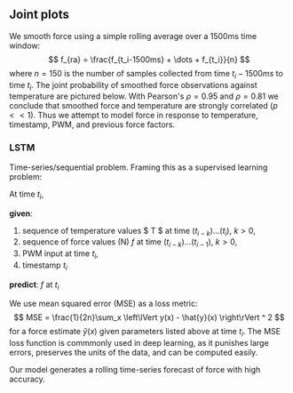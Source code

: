 ## Joint plots
We smooth force using a simple rolling average over a 1500ms time window:
$$
f_{ra} = \frac{f_{t_i-1500ms} + \dots + f_{t_i}}{n}
$$
where $n=150$ is the number of samples collected from time $t_i-1500ms$ to time $t_i$. The joint probability of smoothed force observations against temperature are pictured below. With Pearson's $\rho=0.95$ and $\rho=0.81$ we conclude that smoothed force and temperature are strongly correlated ($p<<1$). Thus we attempt to model force in response to temperature, timestamp, PWM, and previous force factors.

### LSTM
Time-series/sequential problem. Framing this as a supervised learning problem:

At time $t_i$, 

__given__:

1. sequence of temperature values $ T $ at time $(t_{i-k}) \dots (t_{i})$, $k>0$,
2. sequence of force values (N) $f$ at time $(t_{i-k}) \dots (t_{i-1})$, $k>0$, 
3. PWM input at time $t_i$,
4. timestamp $t_i$

__predict__: $f$ at $t_i$

We use mean squared error (MSE) as a loss metric:
$$
MSE = \frac{1}{2n}\sum_x \left\lVert y(x) - \hat{y}(x) \right\rVert ^ 2
$$
for a force estimate $\hat{y}(x)$ given parameters listed above at time $t_i$. The MSE loss function is commmonly used in deep learning, as it punishes large errors, preserves the units of the data, and can be computed easily.

Our model generates a rolling time-series forecast of force with high accuracy.
